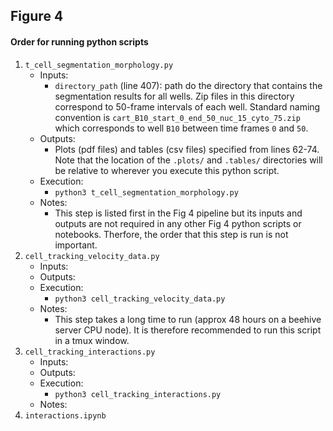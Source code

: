 ## Figure 4

#### Order for running python scripts

1. `t_cell_segmentation_morphology.py`
    - Inputs:
        - `directory_path` (line 407): path do the directory that contains the segmentation results for all wells. Zip files in this directory correspond to 50-frame intervals of each well. Standard naming convention is `cart_B10_start_0_end_50_nuc_15_cyto_75.zip` which corresponds to well `B10` between time frames `0` and `50`.
    - Outputs:
        - Plots (pdf files) and tables (csv files) specified from lines 62-74. Note that the location of the `.plots/` and `.tables/` directories will be relative to wherever you execute this python script.
    - Execution:
        - `python3 t_cell_segmentation_morphology.py`
    - Notes:
        - This step is listed first in the Fig 4 pipeline but its inputs and outputs are not required in any other Fig 4 python scripts or notebooks. Therfore, the order that this step is run is not important.
2. `cell_tracking_velocity_data.py`
    - Inputs:
    - Outputs:
    - Execution:
        - `python3 cell_tracking_velocity_data.py`
    - Notes:
        - This step takes a long time to run (approx 48 hours on a beehive server CPU node). It is therefore recommended to run this script in a tmux window.
3. `cell_tracking_interactions.py`
    - Inputs:
    - Outputs:
    - Execution:
        - `python3 cell_tracking_interactions.py`
    - Notes:
4. `interactions.ipynb`
